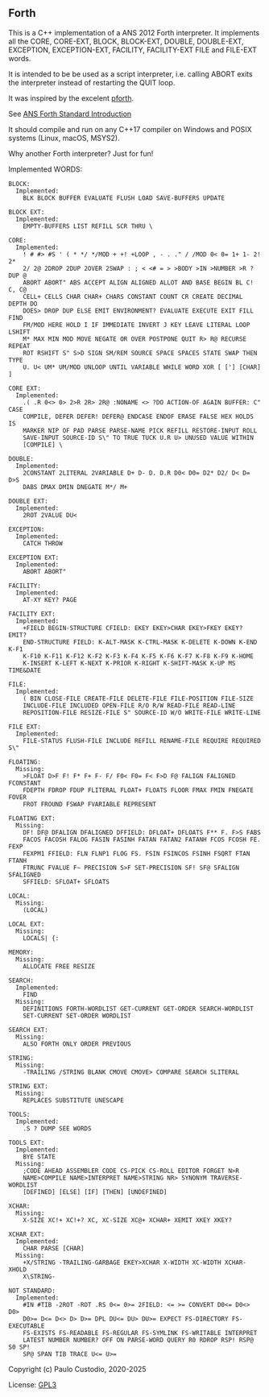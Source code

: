 Forth
-----

This is a C++ implementation of a ANS 2012 Forth interpreter. It implements all
the 
CORE, CORE-EXT, 
BLOCK, BLOCK-EXT, 
DOUBLE, DOUBLE-EXT, 
EXCEPTION, EXCEPTION-EXT,
FACILITY, FACILITY-EXT
FILE and FILE-EXT
words. 

It is intended to be be used as a script interpreter, 
i.e. calling ABORT exits the interpreter instead of restarting the QUIT loop.

It was inspired by the excelent [pforth](https://github.com/philburk/pforth).

See [ANS Forth Standard Introduction](https://forth-standard.org/standard/intro)

It should compile and run on any C++17 compiler on Windows and POSIX systems (Linux, macOS, MSYS2).

Why another Forth interpreter? Just for fun!

Implemented WORDS:
```
BLOCK:
  Implemented:
    BLK BLOCK BUFFER EVALUATE FLUSH LOAD SAVE-BUFFERS UPDATE

BLOCK EXT:
  Implemented:
    EMPTY-BUFFERS LIST REFILL SCR THRU \

CORE:
  Implemented:
    ! # #> #S ' ( * */ */MOD + +! +LOOP , - . ." / /MOD 0< 0= 1+ 1- 2! 2*
    2/ 2@ 2DROP 2DUP 2OVER 2SWAP : ; < <# = > >BODY >IN >NUMBER >R ?DUP @
    ABORT ABORT" ABS ACCEPT ALIGN ALIGNED ALLOT AND BASE BEGIN BL C! C, C@
    CELL+ CELLS CHAR CHAR+ CHARS CONSTANT COUNT CR CREATE DECIMAL DEPTH DO
    DOES> DROP DUP ELSE EMIT ENVIRONMENT? EVALUATE EXECUTE EXIT FILL FIND
    FM/MOD HERE HOLD I IF IMMEDIATE INVERT J KEY LEAVE LITERAL LOOP LSHIFT
    M* MAX MIN MOD MOVE NEGATE OR OVER POSTPONE QUIT R> R@ RECURSE REPEAT
    ROT RSHIFT S" S>D SIGN SM/REM SOURCE SPACE SPACES STATE SWAP THEN TYPE
    U. U< UM* UM/MOD UNLOOP UNTIL VARIABLE WHILE WORD XOR [ ['] [CHAR] ]

CORE EXT:
  Implemented:
    .( .R 0<> 0> 2>R 2R> 2R@ :NONAME <> ?DO ACTION-OF AGAIN BUFFER: C" CASE
    COMPILE, DEFER DEFER! DEFER@ ENDCASE ENDOF ERASE FALSE HEX HOLDS IS
    MARKER NIP OF PAD PARSE PARSE-NAME PICK REFILL RESTORE-INPUT ROLL
    SAVE-INPUT SOURCE-ID S\" TO TRUE TUCK U.R U> UNUSED VALUE WITHIN
    [COMPILE] \

DOUBLE:
  Implemented:
    2CONSTANT 2LITERAL 2VARIABLE D+ D- D. D.R D0< D0= D2* D2/ D< D= D>S
    DABS DMAX DMIN DNEGATE M*/ M+

DOUBLE EXT:
  Implemented:
    2ROT 2VALUE DU<

EXCEPTION:
  Implemented:
    CATCH THROW

EXCEPTION EXT:
  Implemented:
    ABORT ABORT"

FACILITY:
  Implemented:
    AT-XY KEY? PAGE

FACILITY EXT:
  Implemented:
    +FIELD BEGIN-STRUCTURE CFIELD: EKEY EKEY>CHAR EKEY>FKEY EKEY? EMIT?
    END-STRUCTURE FIELD: K-ALT-MASK K-CTRL-MASK K-DELETE K-DOWN K-END K-F1
    K-F10 K-F11 K-F12 K-F2 K-F3 K-F4 K-F5 K-F6 K-F7 K-F8 K-F9 K-HOME
    K-INSERT K-LEFT K-NEXT K-PRIOR K-RIGHT K-SHIFT-MASK K-UP MS TIME&DATE

FILE:
  Implemented:
    ( BIN CLOSE-FILE CREATE-FILE DELETE-FILE FILE-POSITION FILE-SIZE
    INCLUDE-FILE INCLUDED OPEN-FILE R/O R/W READ-FILE READ-LINE
    REPOSITION-FILE RESIZE-FILE S" SOURCE-ID W/O WRITE-FILE WRITE-LINE

FILE EXT:
  Implemented:
    FILE-STATUS FLUSH-FILE INCLUDE REFILL RENAME-FILE REQUIRE REQUIRED S\"

FLOATING:
  Missing:
    >FLOAT D>F F! F* F+ F- F/ F0< F0= F< F>D F@ FALIGN FALIGNED FCONSTANT
    FDEPTH FDROP FDUP FLITERAL FLOAT+ FLOATS FLOOR FMAX FMIN FNEGATE FOVER
    FROT FROUND FSWAP FVARIABLE REPRESENT

FLOATING EXT:
  Missing:
    DF! DF@ DFALIGN DFALIGNED DFFIELD: DFLOAT+ DFLOATS F** F. F>S FABS
    FACOS FACOSH FALOG FASIN FASINH FATAN FATAN2 FATANH FCOS FCOSH FE. FEXP
    FEXPM1 FFIELD: FLN FLNP1 FLOG FS. FSIN FSINCOS FSINH FSQRT FTAN FTANH
    FTRUNC FVALUE F~ PRECISION S>F SET-PRECISION SF! SF@ SFALIGN SFALIGNED
    SFFIELD: SFLOAT+ SFLOATS

LOCAL:
  Missing:
    (LOCAL)

LOCAL EXT:
  Missing:
    LOCALS| {:

MEMORY:
  Missing:
    ALLOCATE FREE RESIZE

SEARCH:
  Implemented:
    FIND
  Missing:
    DEFINITIONS FORTH-WORDLIST GET-CURRENT GET-ORDER SEARCH-WORDLIST
    SET-CURRENT SET-ORDER WORDLIST

SEARCH EXT:
  Missing:
    ALSO FORTH ONLY ORDER PREVIOUS

STRING:
  Missing:
    -TRAILING /STRING BLANK CMOVE CMOVE> COMPARE SEARCH SLITERAL

STRING EXT:
  Missing:
    REPLACES SUBSTITUTE UNESCAPE

TOOLS:
  Implemented:
    .S ? DUMP SEE WORDS

TOOLS EXT:
  Implemented:
    BYE STATE
  Missing:
    ;CODE AHEAD ASSEMBLER CODE CS-PICK CS-ROLL EDITOR FORGET N>R
    NAME>COMPILE NAME>INTERPRET NAME>STRING NR> SYNONYM TRAVERSE-WORDLIST
    [DEFINED] [ELSE] [IF] [THEN] [UNDEFINED]

XCHAR:
  Missing:
    X-SIZE XC!+ XC!+? XC, XC-SIZE XC@+ XCHAR+ XEMIT XKEY XKEY?

XCHAR EXT:
  Implemented:
    CHAR PARSE [CHAR]
  Missing:
    +X/STRING -TRAILING-GARBAGE EKEY>XCHAR X-WIDTH XC-WIDTH XCHAR- XHOLD
    X\STRING-

NOT STANDARD:
  Implemented:
    #IN #TIB -2ROT -ROT .RS 0<= 0>= 2FIELD: <= >= CONVERT D0<= D0<> D0>
    D0>= D<= D<> D> D>= DPL DU<= DU> DU>= EXPECT FS-DIRECTORY FS-EXECUTABLE
    FS-EXISTS FS-READABLE FS-REGULAR FS-SYMLINK FS-WRITABLE INTERPRET
    LATEST NUMBER NUMBER? OFF ON PARSE-WORD QUERY R0 RDROP RSP! RSP@ S0 SP!
    SP@ SPAN TIB TRACE U<= U>=
```

Copyright (c) Paulo Custodio, 2020-2025

License: [GPL3](https://www.gnu.org/licenses/gpl-3.0.html) 
